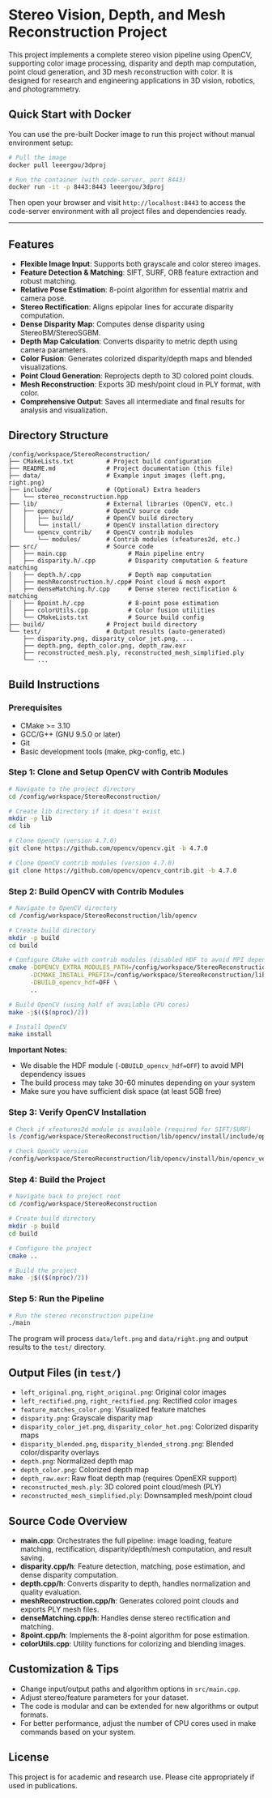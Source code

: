 # Stereo Vision, Depth, and Mesh Reconstruction Project

This project implements a complete stereo vision pipeline using OpenCV, supporting color image processing, disparity and depth map computation, point cloud generation, and 3D mesh reconstruction with color. It is designed for research and engineering applications in 3D vision, robotics, and photogrammetry.

## Quick Start with Docker

You can use the pre-built Docker image to run this project without manual environment setup:

```bash
# Pull the image
docker pull leeergou/3dproj

# Run the container (with code-server, port 8443)
docker run -it -p 8443:8443 leeergou/3dproj
```

Then open your browser and visit `http://localhost:8443` to access the code-server environment with all project files and dependencies ready.

---

## Features

- **Flexible Image Input**: Supports both grayscale and color stereo images.
- **Feature Detection & Matching**: SIFT, SURF, ORB feature extraction and robust matching.
- **Relative Pose Estimation**: 8-point algorithm for essential matrix and camera pose.
- **Stereo Rectification**: Aligns epipolar lines for accurate disparity computation.
- **Dense Disparity Map**: Computes dense disparity using StereoBM/StereoSGBM.
- **Depth Map Calculation**: Converts disparity to metric depth using camera parameters.
- **Color Fusion**: Generates colorized disparity/depth maps and blended visualizations.
- **Point Cloud Generation**: Reprojects depth to 3D colored point clouds.
- **Mesh Reconstruction**: Exports 3D mesh/point cloud in PLY format, with color.
- **Comprehensive Output**: Saves all intermediate and final results for analysis and visualization.

## Directory Structure

```
/config/workspace/StereoReconstruction/
├── CMakeLists.txt         # Project build configuration
├── README.md              # Project documentation (this file)
├── data/                  # Example input images (left.png, right.png)
├── include/               # (Optional) Extra headers
│   └── stereo_reconstruction.hpp
├── lib/                   # External libraries (OpenCV, etc.)
│   ├── opencv/            # OpenCV source code
│   │   ├── build/         # OpenCV build directory
│   │   └── install/       # OpenCV installation directory
│   └── opencv_contrib/    # OpenCV contrib modules
│       └── modules/       # Contrib modules (xfeatures2d, etc.)
├── src/                   # Source code
│   ├── main.cpp                 # Main pipeline entry
│   ├── disparity.h/.cpp         # Disparity computation & feature matching
│   ├── depth.h/.cpp             # Depth map computation
│   ├── meshReconstruction.h/.cpp# Point cloud & mesh export
│   ├── denseMatching.h/.cpp     # Dense stereo rectification & matching
│   ├── 8point.h/.cpp            # 8-point pose estimation
│   ├── colorUtils.cpp           # Color fusion utilities
│   └── CMakeLists.txt           # Source build config
├── build/                 # Project build directory
└── test/                  # Output results (auto-generated)
    ├── disparity.png, disparity_color_jet.png, ...
    ├── depth.png, depth_color.png, depth_raw.exr
    ├── reconstructed_mesh.ply, reconstructed_mesh_simplified.ply
    └── ...
```

## Build Instructions

### Prerequisites
- CMake >= 3.10
- GCC/G++ (GNU 9.5.0 or later)
- Git
- Basic development tools (make, pkg-config, etc.)

### Step 1: Clone and Setup OpenCV with Contrib Modules

```bash
# Navigate to the project directory
cd /config/workspace/StereoReconstruction/

# Create lib directory if it doesn't exist
mkdir -p lib
cd lib

# Clone OpenCV (version 4.7.0)
git clone https://github.com/opencv/opencv.git -b 4.7.0

# Clone OpenCV contrib modules (version 4.7.0)
git clone https://github.com/opencv/opencv_contrib.git -b 4.7.0
```

### Step 2: Build OpenCV with Contrib Modules

```bash
# Navigate to OpenCV directory
cd /config/workspace/StereoReconstruction/lib/opencv

# Create build directory
mkdir -p build
cd build

# Configure CMake with contrib modules (disabled HDF to avoid MPI dependency)
cmake -DOPENCV_EXTRA_MODULES_PATH=/config/workspace/StereoReconstruction/lib/opencv_contrib/modules \
      -DCMAKE_INSTALL_PREFIX=/config/workspace/StereoReconstruction/lib/opencv/install \
      -DBUILD_opencv_hdf=OFF \
      ..

# Build OpenCV (using half of available CPU cores)
make -j$(($(nproc)/2))

# Install OpenCV
make install
```

**Important Notes:**
- We disable the HDF module (`-DBUILD_opencv_hdf=OFF`) to avoid MPI dependency issues
- The build process may take 30-60 minutes depending on your system
- Make sure you have sufficient disk space (at least 5GB free)

### Step 3: Verify OpenCV Installation

```bash
# Check if xfeatures2d module is available (required for SIFT/SURF)
ls /config/workspace/StereoReconstruction/lib/opencv/install/include/opencv2/xfeatures2d.hpp

# Check OpenCV version
/config/workspace/StereoReconstruction/lib/opencv/install/bin/opencv_version
```

### Step 4: Build the Project

```bash
# Navigate back to project root
cd /config/workspace/StereoReconstruction

# Create build directory
mkdir -p build
cd build

# Configure the project
cmake ..

# Build the project
make -j$(($(nproc)/2))
```

### Step 5: Run the Pipeline

```bash
# Run the stereo reconstruction pipeline
./main
```

The program will process `data/left.png` and `data/right.png` and output results to the `test/` directory.

## Output Files (in `test/`)
- `left_original.png`, `right_original.png`: Original color images
- `left_rectified.png`, `right_rectified.png`: Rectified color images
- `feature_matches_color.png`: Visualized feature matches
- `disparity.png`: Grayscale disparity map
- `disparity_color_jet.png`, `disparity_color_hot.png`: Colorized disparity maps
- `disparity_blended.png`, `disparity_blended_strong.png`: Blended color/disparity overlays
- `depth.png`: Normalized depth map
- `depth_color.png`: Colorized depth map
- `depth_raw.exr`: Raw float depth map (requires OpenEXR support)
- `reconstructed_mesh.ply`: 3D colored point cloud/mesh (PLY)
- `reconstructed_mesh_simplified.ply`: Downsampled mesh/point cloud

## Source Code Overview
- **main.cpp**: Orchestrates the full pipeline: image loading, feature matching, rectification, disparity/depth/mesh computation, and result saving.
- **disparity.cpp/h**: Feature detection, matching, pose estimation, and dense disparity computation.
- **depth.cpp/h**: Converts disparity to depth, handles normalization and quality evaluation.
- **meshReconstruction.cpp/h**: Generates colored point clouds and exports PLY mesh files.
- **denseMatching.cpp/h**: Handles dense stereo rectification and matching.
- **8point.cpp/h**: Implements the 8-point algorithm for pose estimation.
- **colorUtils.cpp**: Utility functions for colorizing and blending images.

## Customization & Tips
- Change input/output paths and algorithm options in `src/main.cpp`.
- Adjust stereo/feature parameters for your dataset.
- The code is modular and can be extended for new algorithms or output formats.
- For better performance, adjust the number of CPU cores used in make commands based on your system.

## License
This project is for academic and research use. Please cite appropriately if used in publications. 